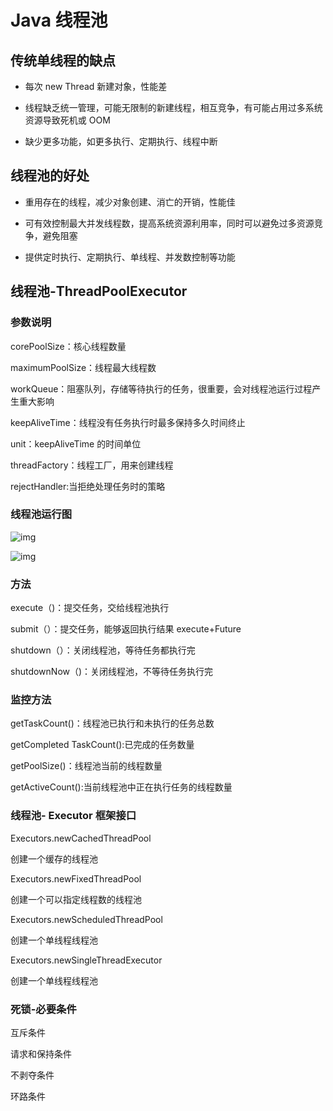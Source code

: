 # Java 线程池

## 传统单线程的缺点

- 每次 new Thread 新建对象，性能差
- 线程缺乏统一管理，可能无限制的新建线程，相互竞争，有可能占用过多系统资源导致死机或 OOM

- 缺少更多功能，如更多执行、定期执行、线程中断

## 线程池的好处

- 重用存在的线程，减少对象创建、消亡的开销，性能佳
- 可有效控制最大并发线程数，提高系统资源利用率，同时可以避免过多资源竞争，避免阻塞

- 提供定时执行、定期执行、单线程、并发数控制等功能

## 线程池-ThreadPoolExecutor

### 参数说明

corePoolSize：核心线程数量

maximumPoolSize：线程最大线程数

workQueue：阻塞队列，存储等待执行的任务，很重要，会对线程池运行过程产生重大影响

keepAliveTime：线程没有任务执行时最多保持多久时间终止

unit：keepAliveTime 的时间单位

threadFactory：线程工厂，用来创建线程

rejectHandler:当拒绝处理任务时的策略

### 线程池运行图

![img](https://cdn.nlark.com/yuque/0/2020/png/395018/1608690292663-2a4a6ee2-fb47-4b09-a866-1319f1361c2e.png)

![img](https://cdn.nlark.com/yuque/0/2020/png/395018/1608630719122-9ca95ba8-edcd-499c-8a01-fd5cbf841878.png)

### 方法

execute（)：提交任务，交给线程池执行

submit（）：提交任务，能够返回执行结果 execute+Future

shutdown（）：关闭线程池，等待任务都执行完

shutdownNow（)：关闭线程池，不等待任务执行完

### 监控方法

getTaskCount()：线程池已执行和未执行的任务总数

getCompleted TaskCount():已完成的任务数量

getPoolSize()：线程池当前的线程数量

getActiveCount():当前线程池中正在执行任务的线程数量

### 线程池- Executor 框架接口

Executors.newCachedThreadPool

创建一个缓存的线程池

Executors.newFixedThreadPool

创建一个可以指定线程数的线程池

Executors.newScheduledThreadPool

创建一个单线程线程池

Executors.newSingleThreadExecutor

创建一个单线程线程池

### 死锁-必要条件

互斥条件

请求和保持条件

不剥夺条件

环路条件
